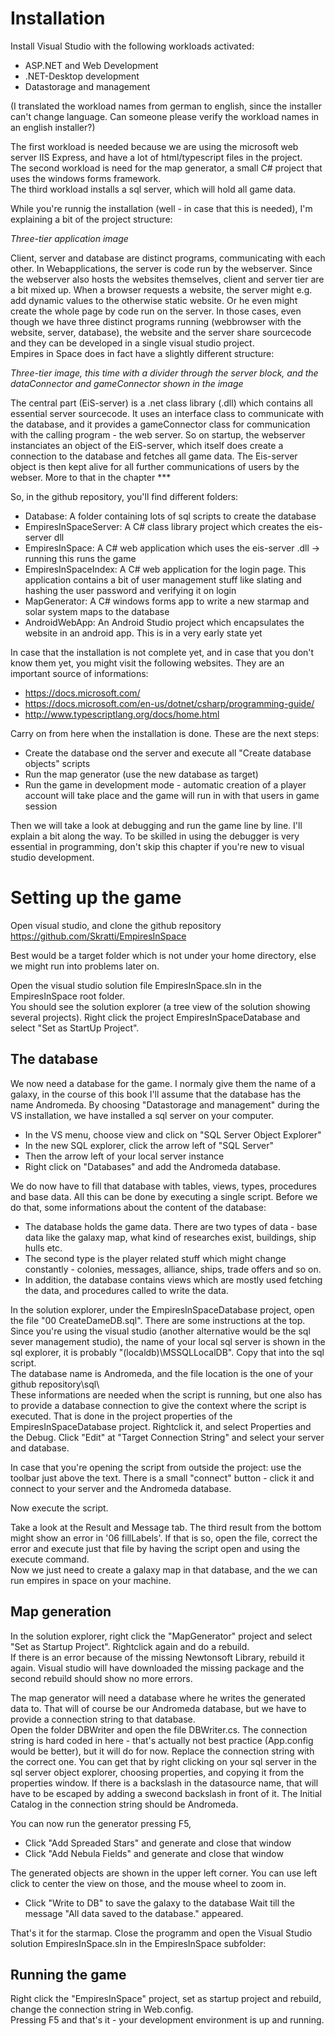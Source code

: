 # Installation

Install Visual Studio with the following workloads activated:
* ASP.NET and Web Development
* .NET-Desktop development
* Datastorage and management

(I translated the workload names from german to english, since the installer can't change language. Can someone please verify the workload names in an english installer?)

The first workload is needed because we are using the microsoft web server IIS Express, and have a lot of html/typescript files in the project.  
The second workload is need for the map generator, a small C# project that uses the windows forms framework.  
The third workload installs a sql server, which will hold all game data. 


While you're runnig the installation (well - in case that this is needed), I'm explaining a bit of the project structure:

*Three-tier application image*

Client, server and database are distinct programs, communicating with each other. In Webapplications, the server is code run by the webserver. Since the webserver also hosts the websites themselves, client and server tier are a bit mixed up. When a browser requests a website, the server might e.g. add dynamic values to the otherwise static website. Or he even might create the whole page by code run on the server. In those cases, even though we have three distinct programs running (webbrowser with the website, server, database), the website and the server share sourcecode and they can be developed in a single visual studio project.  
Empires in Space does in fact have a slightly different structure:

*Three-tier image, this time with a divider through the server block, and the dataConnector and gameConnector shown in the image*

The central part (EiS-server) is a .net class library (.dll) which contains all essential server sourcecode. It uses an interface class to communicate with the database, and it provides a gameConnector class for communication with the calling program - the web server.
So on startup, the webserver instanciates an object of the EiS-server, which itself does create a connection to the database and fetches all game data. The Eis-server object is then kept alive for all further communications of users by the webser. More to that in the chapter ***

So, in the github repository, you'll find different folders:
* Database: A folder containing lots of sql scripts to create the database
* EmpiresInSpaceServer: A C# class library project which creates the eis-server dll
* EmpiresInSpace: A C# web application which uses the eis-server .dll -> running this runs the game
* EmpiresInSpaceIndex: A C# web application for the login page. This application contains a bit of user management stuff like slating and hashing the user password and verifying it on login
* MapGenerator: A C# windows forms app to write a new starmap and solar system maps to the database
* AndroidWebApp: An Android Studio project which encapsulates the website in an android app. This is in a very early state yet

In case that the installation is not complete yet, and in case that you don't know them yet, you might visit the following websites. They are an important source of informations:
* https://docs.microsoft.com/
* https://docs.microsoft.com/en-us/dotnet/csharp/programming-guide/
* http://www.typescriptlang.org/docs/home.html

Carry on from here when the installation is done.
These are the next steps:
* Create the database ond the server and execute all "Create database objects" scripts
* Run the map generator (use the new database as target)
* Run the game in development mode - automatic creation of a player account will take place and the game will run in with that users in game session

Then we will take a look at debugging and run the game line by line. I'll explain a bit along the way. To be skilled in using the debugger is very essential in programming, don't skip this chapter if you're new to visual studio development.

# Setting up the game

Open visual studio, and clone the github repository  
https://github.com/Skratti/EmpiresInSpace

Best would be a target folder which is not under your home directory, else we might run into problems later on.

Open the visual studio solution file EmpiresInSpace.sln in the EmpiresInSpace root folder.  
You should see the solution explorer (a tree view of the solution showing several projects). Right click the project EmpiresInSpaceDatabase and select "Set as StartUp Project". 

## The database

We now need a database for the game. I normaly give them the name of a galaxy, in the course of this book I'll assume that the database has the name Andromeda.
By choosing "Datastorage and management" during the VS installation, we have installed a sql server on your computer. 
* In the VS menu, choose view and click on "SQL Server Object Explorer"
* In the new SQL explorer, click the arrow left of "SQL Server"
* Then the arrow left of your local server instance
* Right click on "Databases" and add the Andromeda database.

We do now have to fill that database with tables, views, types, procedures and base data. All this can be done by executing a single script. Before we do that, some informations about the content of the database:
* The database holds the game data. There are two types of data - base data like the galaxy map, what kind of researches exist, buildings, ship hulls etc.
* The second type is the player related stuff which might change constantly - colonies, messages, alliance, ships, trade offers and so on.
* In addition, the database contains views which are mostly used fetching the data, and procedures called to write the data.

In the solution explorer, under the EmpiresInSpaceDatabase project, open the file "00 CreateDameDB.sql". There are some instructions at the top. Since you're using the visual studio (another alternative would be the sql sever management studio), the name of your local sql server is shown in the sql explorer, it is probably "(localdb)\MSSQLLocalDB". Copy that into the sql script.  
The database name is Andromeda, and the file location is the one of your github repository\sql\  
These informations are needed when the script is running, but one also has to provide a database connection to give the context where the script is executed. That is done in the project properties of the EmpiresInSpaceDatabase project. Rightclick it, and select Properties and the Debug. Click "Edit" at "Target Connection String" and select your server and database.

In case that you're opening the script from outside the project:  use the toolbar just above the text. There is a small "connect" button - click it and connect to your server and the Andromeda database.

Now execute the script.  

Take a look at the Result and Message tab. The third result from the bottom might show an error in '06 fillLabels'. If that is so, open the file, correct the error and execute just that file by having the script open and using the execute command.  
Now we just need to create a galaxy map in that database, and the we can run empires in space on your machine.

## Map generation
In the solution explorer, right click the "MapGenerator" project and select "Set as Startup Project". Rightclick again and do a rebuild.  
If there is an error because of the missing Newtonsoft Library, rebuild it again. Visual studio will have downloaded the missing package and the second rebuild should show no more errors.

The map generator will need a database where he writes the generated data to. That will of course be our Andromeda database, but we have to provide a connection string to that database.  
Open the folder DBWriter and open the file DBWriter.cs. The connection string is hard coded in here - that's actually not best practice (App.config would be better), but it will do for now.
Replace the connection string with the correct one. You can get that by right clicking on your sql server in the sql server object explorer, choosing properties, and copying it from the properties window.
If there is a backslash in the datasource name, that will have to be escaped by adding a swecond backslash in front of it.
The Initial Catalog in the connection string should be Andromeda.  

You can now run the generator pressing F5, 	
* Click "Add Spreaded Stars" and generate and close that window
* Click "Add Nebula Fields" and generate and close that window

The generated objects are shown in the upper left corner. You can use left click to center the view on those, and the mouse wheel to zoom in.
* Click "Write to DB" to save the galaxy to the database
Wait till the message  "All data saved to the database." appeared.

That's it for the starmap. Close the programm and open the Visual Studio solution EmpiresInSpace.sln in the EmpiresInSpace subfolder:


## Running the game
Right click the "EmpiresInSpace" project, set as startup project and rebuild, change the connection string in Web.config.  
Pressing F5 and that's it - your development environment is up and running.
